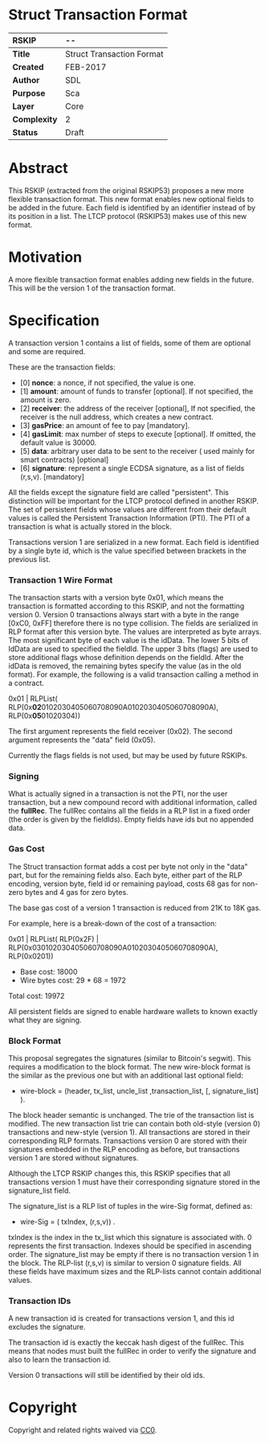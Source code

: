 # Struct  Transaction Format

|RSKIP          |--           |
| :------------ |:-------------|
|**Title**      |Struct Transaction Format |
|**Created**    |FEB-2017 |
|**Author**     |SDL |
|**Purpose**    |Sca |
|**Layer**      |Core |
|**Complexity** |2 |
|**Status**     |Draft |

# **Abstract**

This RSKIP (extracted from the original RSKIP53) proposes a new more flexible transaction format. This new format enables new optional fields to be added in the future. Each field is identified by an identifier instead of by its position in a list. The LTCP protocol (RSKIP53) makes use of this new format.

# **Motivation**

A more flexible transaction format enables adding new fields in the future. This will be the version 1 of the transaction format.

# **Specification**

A transaction version 1 contains a list of fields, some of them are optional and some are required. 

These are the transaction fields: 

- [0] **nonce**: a nonce, if not specified, the value is one.
- [1] **amount**: amount of funds to transfer [optional]. If not specified, the amount is zero.
- [2] **receiver**: the address of the receiver [optional], If not specified, the receiver is the null address, which creates a new contract.
- [3] **gasPrice**: an amount of fee to pay [mandatory]. 
- [4] **gasLimit**: max number of steps to execute [optional]. If omitted, the default value is 30000.
- [5] **data**: arbitrary user data to be sent to the receiver ( used mainly for smart contracts) [optional]
- [6] **signature**: represent a single ECDSA signature, as a list of fields (r,s,v). [mandatory]

All the fields except the signature field are called "persistent". This distinction will be important for the LTCP protocol defined in another RSKIP.  The set of persistent fields whose values are different from their default values is called the Persistent Transaction Information (PTI).  The PTI of a transaction is what is actually stored in the block.

Transactions version 1 are serialized in a new format. Each field is identified by a single byte id, which is the value specified between brackets in the previous list. 

### Transaction 1 Wire Format

The transaction starts with a version byte 0x01, which means the transaction is formatted according to this RSKIP, and not the formatting version 0. Version 0 transactions always start with a byte in the range [0xC0, 0xFF] therefore there is no type collision. The fields are serialized in RLP format after this version byte. The values are interpreted as byte arrays. The most significant byte of each value is the idData. The lower 5 bits of IdData are used to specified the fieldId. The upper 3 bits (flags) are used to store additional flags whose definition depends on the fieldId. After the idData is removed, the remaining bytes specify the value (as in the old format). For example, the following is a valid transaction calling a method in a contract.

0x01 | RLPList( RLP(0x**02**0102030405060708090A0102030405060708090A), RLP(0x**05**01020304))

The first argument represents the field receiver (0x02). The second argument represents the "data" field (0x05).

Currently the flags fields is not used, but may be used by future RSKIPs.

### Signing

What is actually signed in a transaction is not the PTI, nor the user transaction, but a new compound record with additional information, called the **fullRec**.  The fullRec contains all the fields in a RLP list in a fixed order (the order is given by the fieldIds). Empty fields have ids but no appended data.  

### Gas Cost

The Struct transaction format adds a cost per byte not only in the "data" part, but for the remaining fields also. Each byte, either part of the RLP encoding, version byte, field id or remaining payload, costs 68 gas for non-zero bytes and 4 gas for zero bytes. 

The base gas cost of a version 1 transaction is reduced from 21K to 18K gas.

For example, here is a break-down of the cost of a transaction: 

0x01 | RLPList(  RLP(0x2F) | RLP(0x030102030405060708090A0102030405060708090A), RLP(0x0201))

* Base cost: 18000
* Wire bytes cost:  29 * 68 = 1972

Total cost: 19972

All persistent fields are signed to enable hardware wallets to known exactly what they are signing.

### Block Format

This proposal segregates the signatures (similar to Bitcoin's segwit). This requires a modification to the block format. The new wire-block format is the similar as the previous one but with an additional last optional field:

- wire-block = (header, tx_list, uncle_list ,transaction_list, [, signature_list] ).

The block header semantic is unchanged. The trie of the transaction list is modified. The new transaction list trie can contain both old-style (version 0) transactions and new-style (version 1). All transactions are stored in their corresponding RLP formats. Transactions version 0 are stored with their signatures embedded in the RLP encoding as before, but transactions version 1 are stored without signatures. 

Although the LTCP RSKIP changes this, this RSKIP specifies that all transactions version 1 must have their corresponding signature stored in the signature_list field. 

The signature_list is a RLP list of tuples in the wire-Sig format, defined as:

- wire-Sig = ( txIndex, (r,s,v)) .

txIndex is the index in the tx_list which this signature is associated with. 0 represents the first transaction. Indexes should be specified in ascending order. The signature_list may be empty if there is no transaction version 1 in the block. The RLP-list (r,s,v) is similar to version 0 signature fields. All these fields have maximum sizes and the RLP-lists cannot contain additional values.



### Transaction IDs

A new transaction id is created for transactions version 1, and this id excludes the signature. 

The transaction id is exactly the keccak hash digest of the fullRec. This means that nodes must built the fullRec in order to verify the signature and also to learn the transaction id.

Version 0 transactions will still be identified by their old ids.



# **Copyright**

Copyright and related rights waived via [CC0](https://creativecommons.org/publicdomain/zero/1.0/).
